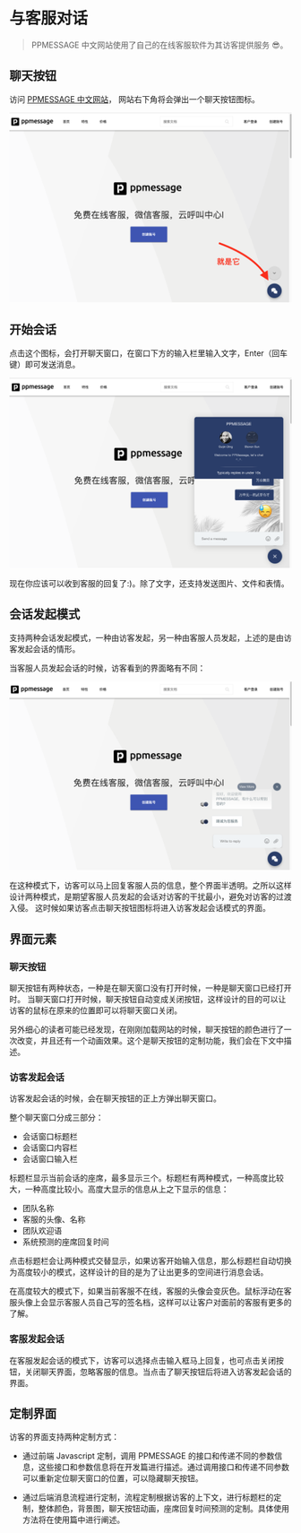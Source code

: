 # 与客服对话

> PPMESSAGE 中文网站使用了自己的在线客服软件为其访客提供服务 :sunglasses:。

## 聊天按钮

访问 [PPMESSAGE 中文网站](https://ppmessage.cn)， 网站右下角将会弹出一个聊天按钮图标。

![聊天按钮](../images/launcher-button.png)

## 开始会话

点击这个图标，会打开聊天窗口，在窗口下方的输入栏里输入文字，Enter（回车键）即可发送消息。

![开始聊天](../images/start-conversation.png)

现在你应该可以收到客服的回复了:)。除了文字，还支持发送图片、文件和表情。



## 会话发起模式

支持两种会话发起模式，一种由访客发起，另一种由客服人员发起，上述的是由访客发起会话的情形。

当客服人员发起会话的时候，访客看到的界面略有不同：

![客服人员发起会话](../images/quick-conversation.png)

在这种模式下，访客可以马上回复客服人员的信息，整个界面半透明。之所以这样设计两种模式，是期望客服人员发起的会话对访客的干扰最小，避免对访客的过渡入侵。
这时候如果访客点击聊天按钮图标将进入访客发起会话模式的界面。


## 界面元素

### 聊天按钮

聊天按钮有两种状态，一种是在聊天窗口没有打开时候，一种是聊天窗口已经打开时。
当聊天窗口打开时候，聊天按钮自动变成关闭按钮，这样设计的目的可以让访客的鼠标在原来的位置即可以将聊天窗口关闭。

另外细心的读者可能已经发现，在刚刚加载网站的时候，聊天按钮的颜色进行了一次改变，并且还有一个动画效果。这个是聊天按钮的定制功能，我们会在下文中描述。

### 访客发起会话

访客发起会话的时候，会在聊天按钮的正上方弹出聊天窗口。

整个聊天窗口分成三部分：

* 会话窗口标题栏
* 会话窗口内容栏
* 会话窗口输入栏

标题栏显示当前会话的座席，最多显示三个。标题栏有两种模式，一种高度比较大，一种高度比较小。高度大显示的信息从上之下显示的信息：

* 团队名称
* 客服的头像、名称
* 团队欢迎语
* 系统预测的座席回复时间

点击标题栏会让两种模式交替显示，如果访客开始输入信息，那么标题栏自动切换为高度较小的模式，这样设计的目的是为了让出更多的空间进行消息会话。

在高度较大的模式下，如果当前客服不在线，客服的头像会变灰色。鼠标浮动在客服头像上会显示客服人员自己写的签名档，这样可以让客户对面前的客服有更多的了解。

### 客服发起会话

在客服发起会话的模式下，访客可以选择点击输入框马上回复，也可点击关闭按钮，关闭聊天界面，忽略客服的信息。当点击了聊天按钮后将进入访客发起会话的界面。

## 定制界面

访客的界面支持两种定制方式：

* 通过前端 Javascript 定制，调用 PPMESSAGE 的接口和传递不同的参数信息，这些接口和参数信息将在开发篇进行描述。通过调用接口和传递不同参数可以重新定位聊天窗口的位置，可以隐藏聊天按钮。

* 通过后端消息流程进行定制，流程定制根据访客的上下文，进行标题栏的定制，整体颜色，背景图，聊天按钮动画，座席回复时间预测的定制。具体使用方法将在使用篇中进行阐述。


